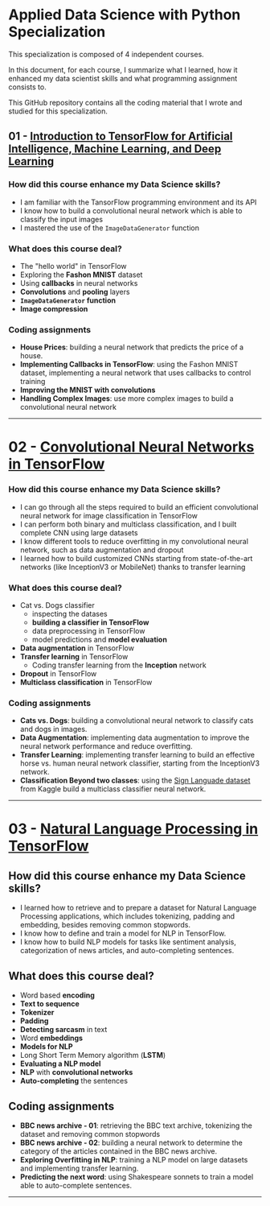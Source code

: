 # Applied Data Science with Python Specialization
This specialization is composed of 4 independent courses.

In this document, for each course, I summarize what I learned, how it enhanced my data scientist skills and what programming assignment consists to.

This GitHub repository contains all the coding material that I wrote and studied for this specialization.

## 01 - [Introduction to TensorFlow for Artificial Intelligence, Machine Learning, and Deep Learning](https://www.coursera.org/learn/introduction-tensorflow/home/welcome)

### How did this course enhance my Data Science skills?
- I am familiar with the TansorFlow programming environment and its API
- I know how to build a convolutional neural network which is able to classify the input images
- I mastered the use of the `ImageDataGenerator` function

### What does this course deal?
- The "hello world" in TensorFlow
- Exploring the **Fashon MNIST** dataset
- Using **callbacks** in neural networks
- **Convolutions** and **pooling** layers
- **`ImageDataGenerator` function**
- **Image compression**

### Coding assignments
- **House Prices**: building a neural network that predicts the price of a house.
- **Implementing Callbacks in TensorFlow**: using the Fashon MNIST dataset, implementing a neural network that uses callbacks to control training
- **Improving the MNIST with convolutions**
- **Handling Complex Images**: use more complex images to build a convolutional neural network

---
# 02 - [Convolutional Neural Networks in TensorFlow](https://www.coursera.org/learn/convolutional-neural-networks-tensorflow/home/week/1)

### How did this course enhance my Data Science skills?
- I can go through all the steps required to build an efficient convolutional neural network for image classification in TensorFlow
- I can perform both binary and multiclass classification, and I built complete CNN using large datasets
- I know different tools to reduce overfitting in my convolutional neural network, such as data augmentation and dropout
- I learned how to build customized CNNs starting from state-of-the-art networks (like InceptionV3 or MobileNet) thanks to transfer learning


### What does this course deal?
- Cat vs. Dogs classifier
	- inspecting the datases
	- **building a classifier in TensorFlow**
	- data preprocessing in TensorFlow
	- model predictions and **model evaluation**
- **Data augmentation** in TensorFlow
- **Transfer learning** in TensorFlow
	- Coding transfer learning from the **Inception** network
- **Dropout** in TensorFlow
- **Multiclass classification** in TensorFlow

### Coding assignments
- **Cats vs. Dogs**: building a convolutional neural network to classify cats and dogs in images.
- **Data Augmentation**: implementing data augmentation to improve the neural network performance and reduce overfitting.
- **Transfer Learning**: implementing transfer learning to build an effective horse vs. human neural network classifier, starting from the InceptionV3 network.
- **Classification Beyond two classes**: using the [Sign Languade dataset](https://www.kaggle.com/datamunge/sign-language-mnist) from Kaggle build a multiclass classifier neural network.

---
# 03 - [Natural Language Processing in TensorFlow](https://www.coursera.org/learn/natural-language-processing-tensorflow?specialization=tensorflow-in-practice)

## How did this course enhance my Data Science skills?
- I learned how to retrieve and to prepare a dataset for Natural Language Processing applications, which includes tokenizing, padding and embedding, besides removing common stopwords.
- I know how to define and train a model for NLP in TensorFlow.
- I know how to build NLP models for tasks like sentiment analysis, categorization of news articles, and auto-completing sentences.


## What does this course deal?
- Word based **encoding**
- **Text to sequence**
- **Tokenizer**
- **Padding**
- **Detecting sarcasm** in text
- Word **embeddings**
- **Models for NLP**
- Long Short Term Memory algorithm (**LSTM**)
- **Evaluating a NLP model**
- **NLP** with **convolutional networks**
- **Auto-completing** the sentences


## Coding assignments
- **BBC news archive - 01**: retrieving the BBC text archive, tokenizing the dataset and removing common stopwords
- **BBC news archive - 02**: building a neural network to determine the category of the articles contained in the BBC news archive.
- **Exploring Overfitting in NLP**: training a NLP model on large datasets and implementing transfer learning.
- **Predicting the next word**: using Shakespeare sonnets to train a model able to auto-complete sentences.

---